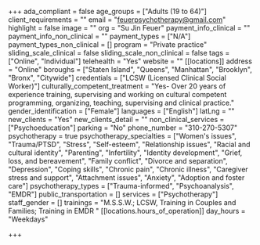 +++
ada_compliant = false
age_groups = ["Adults (19 to 64)"]
client_requirements = ""
email = "feuerpsychotherapy@gmail.com"
highlight = false
image = ""
org = "Su Jin Feuer"
payment_info_clinical = ""
payment_info_non_clinical = ""
payment_types = ["N/A"]
payment_types_non_clinical = []
program = "Private practice"
sliding_scale_clinical = false
sliding_scale_non_clinical = false
tags = ["Online", "Individual"]
telehealth = "Yes"
website = ""
[[locations]]
address = "Online"
boroughs = ["Staten Island", "Queens", "Manhattan", "Brooklyn", "Bronx", "Citywide"]
credentials = ["LCSW (Licensed Clinical Social Worker)"]
culturally_competent_treatment = "Yes- Over 20 years of experience training, supervising and working on cultural competent programming, organizing, teaching, supervising and clinical practice."
gender_identification = ["Female"]
languages = ["English"]
latLng = ""
new_clients = "Yes"
new_clients_detail = ""
non_clinical_services = ["Psychoeducation"]
parking = "No"
phone_number = "310-270-5307"
psychotherapy = true
psychotherapy_specialties = ["Women's issues", "Trauma/PTSD", "Stress", "Self-esteem", "Relationship issues", "Racial and cultural identity", "Parenting", "Infertility", "Identity development", "Grief, loss, and bereavement", "Family conflict", "Divorce and separation", "Depression", "Coping skills", "Chronic pain", "Chronic illness", "Caregiver stress and support", "Attachment issues", "Anxiety", "Adoption and foster care"]
psychotherapy_types = ["Trauma-informed", "Psychoanalysis", "EMDR"]
public_transportation = []
services = ["Psychotherapy"]
staff_gender = []
trainings = "M.S.S.W.; LCSW, Training in Couples and Families; Training in EMDR "
[[locations.hours_of_operation]]
day_hours = "Weekdays"

+++
